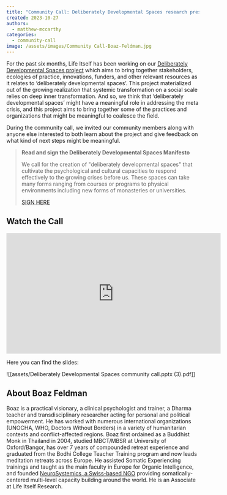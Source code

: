 ```yaml
---
title: "Community Call: Deliberately Developmental Spaces research presentation with Boaz Feldman"
created: 2023-10-27
authors:
  - matthew-mccarthy
categories:
  - community-call
image: /assets/images/Community Call-Boaz-Feldman.jpg
---
```

For the past six months, Life Itself has been  working on our [Deliberately Developmental Spaces project](https://lifeitself.org/blog/2023/06/20/building-field-for-developmental-spaces) which aims to bring together stakeholders, ecologies of practice, innovations, funders, and other relevant resources as it relates to ‘deliberately developmental spaces’. This project materialized out of the growing realization that systemic transformation on a social scale relies on deep inner transformation. And so, we think that ‘deliberately developmental spaces’ might have a meaningful role in addressing the meta crisis, and this project aims to bring together some of the practices and organizations that might be meaningful to coalesce the field. 

During the community call, we invited our community members along with anyone else interested to both learn about the project and give feedback on what kind of next steps might be meaningful. 

> **Read and sign the Deliberately Developmental Spaces Manifesto**
> 
> We call for the creation of "deliberately developmental spaces" that cultivate the psychological and cultural capacities to respond effectively to the growing crises before us. These spaces can take many forms ranging from courses or programs to physical environments including new forms of monasteries or universities.
> 
> [SIGN HERE](https://developmentalspaces.org/)

## Watch the Call

<iframe width="560" height="315" src="https://www.youtube.com/embed/IuLXZhuA5Q0?si=W-YOgtLVJsezL3uN" title="YouTube video player" frameborder="0" allow="accelerometer; autoplay; clipboard-write; encrypted-media; gyroscope; picture-in-picture; web-share" allowfullscreen></iframe>

Here you can find the slides: 

![[assets/Deliberately Developmental Spaces community call.pptx (3).pdf]]
## About Boaz Feldman

Boaz is a practical visionary, a clinical psychologist and trainer, a Dharma teacher and transdisciplinary researcher acting for personal and political empowerment. He has worked with numerous international organizations (UNOCHA, WHO, Doctors Without Borders) in a variety of humanitarian contexts and conflict-affected regions. Boaz first ordained as a Buddhist Monk in Thailand in 2004, studied MBCT/MBSR at University of Oxford/Bangor, has over 7 years of compounded retreat experience and graduated from the Bodhi College Teacher Training program and now leads meditation retreats across Europe. He assisted Somatic Experiencing trainings and taught as the main faculty in Europe for Organic Intelligence, and founded [NeuroSystemics, a Swiss-based NGO](https://neurosystemics.org/) providing somatically-centered multi-level capacity building around the world. He is an Associate at Life Itself Research.


